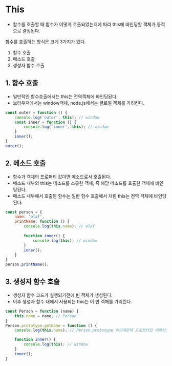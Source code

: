# This
* 함수를 호출할 때 함수가 어떻게 호출되었는지에 따라 this에 바인딩할 객체가 동적으로 결정된다.

함수를 호출하는 방식은 크게 3가지가 있다.
1. 함수 호출
2. 메소드 호출
3. 생성자 함수 호출

## 1. 함수 호출
* 일반적인 함수호출에서는 this는 전역객체에 바인딩된다.
* 브라우저에서는 window객체, node.js에서는 글로벌 객체를 가리킨다.
```javascript
const outer = function () {
    console.log('outer', this); // window
    const inner = function () {
        console.log('inner', this); // window
    }
    inner();
}
outer();
```

## 2. 메소드 호출
* 함수가 객체의 프로퍼티 값이면 메소드로서 호출된다.
* 메소드 내부의 this는 메소드를 소유한 객체, 즉 해당 메소드를 호출한 객체에 바인딩된다.
* 메소드 내부에서 호출된 함수는 일반 함수 호출에서 처럼 this는 전역 객체에 바인딩된다.
```javascript
const person = {
    name: 'olaf',
    printName: function () {
        console.log(this.name); // olaf
        
        function inner() {
            console.log(this); // window
        }
        inner();
    }
}
person.printName();
```

## 3. 생성자 함수 호출
* 생성자 함수 코드가 실행되기전에 빈 객체가 생성된다.
* 이후 생성자 함수 내에서 사용되는 this는 이 빈 객체를 가리킨다.
```javascript
const Person = function (name) {
    this.name = name; // Person
}
Person.prototype.getName = function () {
    console.log(this.name); // Person.prototype 이기때문에 프로토타입 내에서도 this는 Person을 가리킨다.

    function inner() {
        console.log(this); // window
    }
    inner();
}
```
